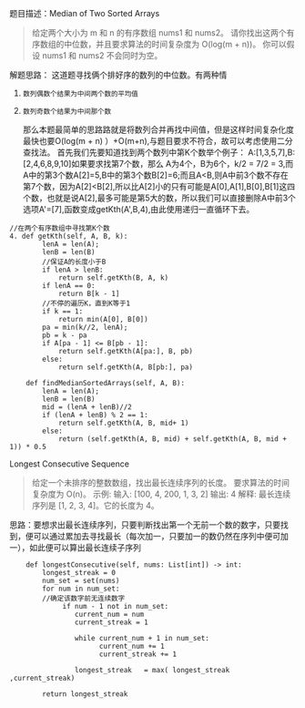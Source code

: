 题目描述：Median of Two Sorted Arrays

> 给定两个大小为 m 和 n 的有序数组 nums1 和 nums2。
> 请你找出这两个有序数组的中位数，并且要求算法的时间复杂度为 O(log(m + n))。
> 你可以假设 nums1 和 nums2 不会同时为空。

解题思路：
    这道题寻找俩个排好序的数列的中位数。有两种情
1.     数列偶数个结果为中间两个数的平均值
2.     数列奇数个结果为中间那个数
    那么本题最简单的思路路就是将数列合并再找中间值，但是这样时间复杂化度最快也要O(log(m + n) ）+O(m+n),与题目要求不符合，故可以考虑使用二分查找法。
    首先我们先要知道找到两个数列中第K个数举个例子：
A:[1,3,5,7],B:[2,4,6,8,9,10]如果要求找第7个数，那么
A为4个，B为6个，k/2 = 7/2 = 3,而A中的第3个数A[2]=5,B中的第3个数B[2]=6;而且A<B,则A中前3个数不存在第7个数，因为A[2]<B[2],所以比A[2]小的只有可能是A[0],A[1],B[0],B[1]这四个数，也就是说A[2],最多可能是第5大的数，所以我们可以直接删除A中前3个选项A'=[7],函数变成getKth(A',B,4),由此使用递归一直循环下去。
  
```
//在两个有序数组中寻找第K个数
4. def getKth(self, A, B, k):
        lenA = len(A); 
        lenB = len(B)
        //保证A的长度小于B
        if lenA > lenB: 
            return self.getKth(B, A, k)
        if lenA == 0: 
            return B[k - 1]
        //不停的遍历K，直到K等于1    
        if k == 1: 
            return min(A[0], B[0])
        pa = min(k//2, lenA);
        pb = k - pa
        if A[pa - 1] <= B[pb - 1]:
            return self.getKth(A[pa:], B, pb)
        else:
            return self.getKth(A, B[pb:], pa)
    
    def findMedianSortedArrays(self, A, B):
        lenA = len(A);
        lenB = len(B)
        mid = (lenA + lenB)//2 
        if (lenA + lenB) % 2 == 1: 
            return self.getKth(A, B, mid+ 1)
        else:
            return (self.getKth(A, B, mid) + self.getKth(A, B, mid + 1)) * 0.5
```


Longest Consecutive Sequence

> 给定一个未排序的整数数组，找出最长连续序列的长度。
要求算法的时间复杂度为 O(n)。
示例:
输入: [100, 4, 200, 1, 3, 2]
输出: 4
解释: 最长连续序列是 [1, 2, 3, 4]。它的长度为 4。

思路：要想求出最长连续序列，只要判断找出第一个无前一个数的数字，只要找到，便可以通过累加去寻找最长（每次加一，只要加一的数仍然在序列中便可加一），如此便可以算出最长连续子序列
```
    def longestConsecutive(self, nums: List[int]) -> int:
        longest_streak = 0
        num_set = set(nums)
        for num in num_set:
        //确定该数字前无连续数字
             if num - 1 not in num_set:
                current_num = num
                current_streak = 1
                
                while current_num + 1 in num_set:
                      current_num += 1
                      current_streak += 1 
                    
                longest_streak   = max( longest_streak ,current_streak)  
             
        return longest_streak    
```



